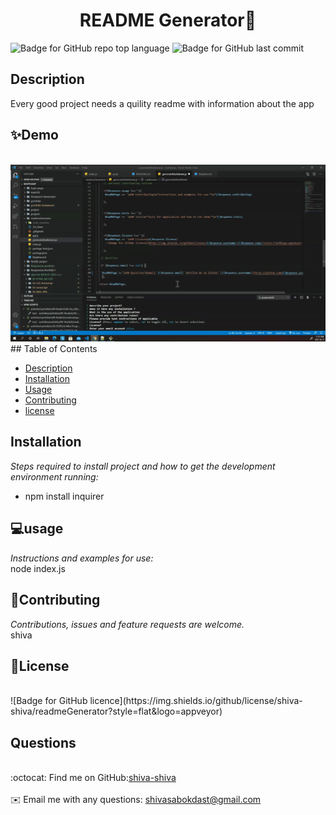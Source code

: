 
<h1 align="center"> README Generator👋</h1>

   ![Badge for GitHub repo top language](https://img.shields.io/github/languages/top/shiva-shiva/readmeGenerator?style=flat&logo=appveyor) ![Badge for GitHub last commit](https://img.shields.io/github/last-commit/shiva-shiva/readmeGenerator?style=flat&logo=appveyor)
   
   


   ## Description 
   Every good project needs a quility readme with information about the app

 
## ✨Demo
<br/>![Demo](./src/readme.gif)<br/> ## Table of Contents
* [Description](#Description)
* [Installation](#installation)
* [Usage](#usage)
* [Contributing](#contributing )
* [license](#license)
## Installation
*Steps required to install project and how to get the development environment running:*
* npm install inquirer
      
## 💻usage
*Instructions and examples for use:*</br> node index.js
      
      
## 🤝Contributing
*Contributions, issues and feature requests are welcome.*</br> shiva
      
## 📝License
<br/>
       ![Badge for GitHub licence](https://img.shields.io/github/license/shiva-shiva/readmeGenerator?style=flat&logo=appveyor)
      
## Questions
<br/>:octocat: Find me on GitHub:[shiva-shiva](https://github.com/shiva-shiva)<br />
    <br />
    ✉️ Email me with any questions: shivasabokdast@gmail.com<br /><br />